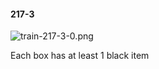#### 217-3
![train-217-3-0.png](https://github.com/lil-lab/nlvr/raw/master/nlvr/train/images/76/train-217-3-0.png "train-217-3-0.png")

Each box has at least 1 black item
